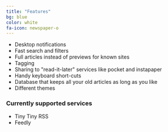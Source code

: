 ```yaml
---
title: "Features"
bg: blue
color: white
fa-icon: newspaper-o
---
```

*   Desktop notifications
*   Fast search and filters
*   Full articles instead of previews for known sites
*   Tagging
*   Sharing to "read-it-later" services like pocket and instapaper
*   Handy keyboard short-cuts
*   Database that keeps all your old articles as long as you like
*   Different themes


### Currently supported services
*   Tiny Tiny RSS
*   Feedly